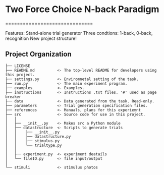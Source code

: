 # Two Force Choice N-back Paradigm
==============================

Features:
    Stand-alone trial generator
    Three condtions: 1-back, 0-back, recognition
    New project structure!

Project Organization
------------

    ├── LICENSE
    ├── README.md          <- The top-level README for developers using this project.
    ├── settings.py        <- Enviromnetal setting of the task.
    ├── run.py             <- The main experiment program.   
    ├── examples           <- Examples.
    ├── instructions       <- Instructions .txt files. '#' used as page breaker   
    ├── data               <- Data generated from the task. Read-only.
    ├── parameters         <- Trial generation specification files.
    ├── references         <- Manuals, plans for this experiemnt
    ├── src                <- Source code for use in this project.
    │   │
    │   ├── __init__.py    <- Makes src a Python module
    │   ├── datastructure  <- Scripts to generate trials
    │   │    ├── __init__.py 
    │   │    ├── datastructure.py 
    │   │    ├── stimulus.py 
    │   │    └── trialtype.py
    │   │
    │   ├── experiment.py  <- experiment deatails
    │   └── fileIO.py      <- file input/output
    │   
    └── stimuli            <- stimulus photos

